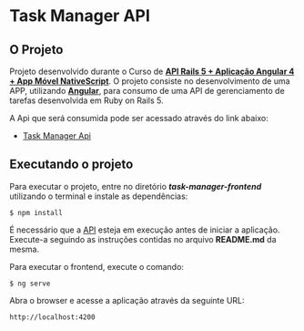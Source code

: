 # Task Manager API

## O Projeto

Projeto desenvolvido durante o Curso de [**API Rails 5 + Aplicação Angular 4 + App Móvel NativeScript**](https://www.udemy.com/rails-angular-nativescript-apis-e-apicativos-android-ios-e-web/learn/v4/overview). O projeto consiste no desenvolvimento de uma APP, utilizando [**Angular**](https://angular.io/), para consumo de uma API de gerenciamento de tarefas desenvolvida em Ruby on Rails 5.

A Api que será consumida pode ser acessado através do link abaixo:

* [Task Manager Api](https://github.com/wdmeida/task-manager-api)


## Executando o projeto

Para executar o projeto, entre no diretório ***task-manager-frontend*** utilizando o terminal e instale as dependências:

```$ npm install```

É necessário que a [API](https://github.com/wdmeida/task-manager-api) esteja em execução antes de iniciar a aplicação. Execute-a seguindo as instruções contidas no arquivo **README.md** da mesma.

Para executar o frontend, execute o comando:

```$ ng serve```

Abra o browser e acesse a aplicação através da seguinte URL:

```http://localhost:4200```
